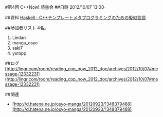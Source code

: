 #第4回 C++Now! 読書会
##日時
2012/10/07 13:00-


##資料
[Haskell - C++テンプレートメタプログラミングのための擬似言語](/boostcon/2011#haskell-pseudo-cpp)


##参加者リスト
4名。

1. Lindan
2. manga_osyo
3. saki7
4. yutopp


##ログ
[http://lingr.com/room/reading_cpp_now_2012_doc/archives/2012/10/07#message-12332231](http://lingr.com/room/reading_cpp_now_2012_doc/archives/2012/10/07#message-12332231)


##関連
- [http://d.hatena.ne.jp/osyo-manga/20120923/1348379488](http://d.hatena.ne.jp/osyo-manga/20120923/1348379488)


